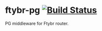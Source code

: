 # ftybr-pg [![Build Status](https://secure.travis-ci.org/connrs/ftybr-pg.png?branch=master)](http://travis-ci.org/connrs/ftybr-pg)

PG middleware for Ftybr router.
